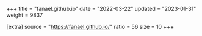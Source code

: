+++
title = "fanael.github.io"
date = "2022-03-22"
updated = "2023-01-31"
weight = 9837

[extra]
source = "https://fanael.github.io/"
ratio = 56
size = 10
+++

